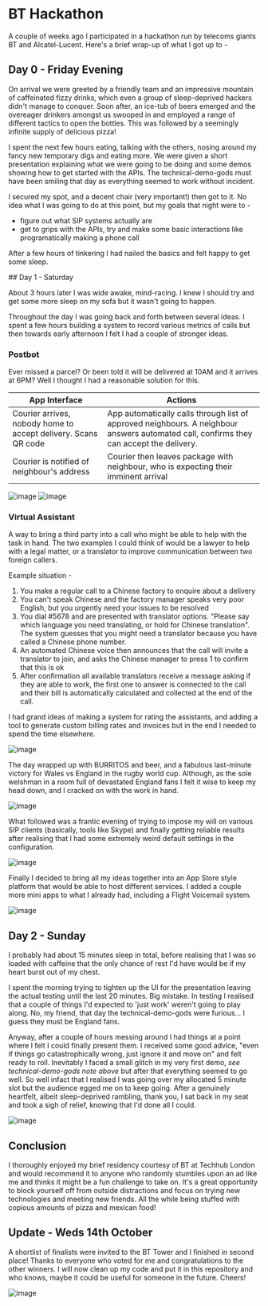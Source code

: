 # BT Hackathon

A couple of weeks ago I participated in a hackathon run by telecoms giants BT and Alcatel-Lucent. Here's a brief wrap-up of what I got up to -

## Day 0 - Friday Evening

On arrival we were greeted by a friendly team and an impressive mountain of caffeinated fizzy drinks, which even a group of sleep-deprived hackers didn't manage to conquer. Soon after, an ice-tub of beers emerged and the overeager drinkers amongst us swooped in and employed a range of different tactics to open the bottles. This was followed by a seemingly infinite supply of delicious pizza!

I spent the next few hours eating, talking with the others, nosing around my fancy new temporary digs and eating more. We were given a short presentation explaining what we were going to be doing and some demos showing how to get started with the APIs. The technical-demo-gods must have been smiling that day as everything seemed to work without incident.

I secured my spot, and a decent chair (very important!) then got to it. No idea what I was going to do at this point, but my goals that night were to -

- figure out what SIP systems actually are
- get to grips with the APIs, try and make some basic interactions like programatically making a phone call

After a few hours of tinkering I had nailed the basics and felt happy to get some sleep.

## Day 1 - Saturday

About 3 hours later I was wide awake, mind-racing. I knew I should try and get some more sleep on my sofa but it wasn't going to happen.

Throughout the day I was going back and forth between several ideas. I spent a few hours building a system to record various metrics of calls but then towards early afternoon I felt I had a couple of stronger ideas.

### Postbot

Ever missed a parcel? Or been told it will be delivered at 10AM and it arrives at 6PM? Well I thought I had a reasonable solution for this.

App Interface | Actions
-------|---------
Courier arrives, nobody home to accept delivery. Scans QR code | App automatically calls through list of approved neighbours. A neighbour answers automated call, confirms they can accept the delivery.
Courier is notified of neighbour's address | Courier then leaves package with neighbour, who is expecting their imminent arrival

![image](https://github.com/johnrees/MYNA/raw/master/images/postbot1.png)
![image](https://github.com/johnrees/MYNA/raw/master/images/postbot2.png)


### Virtual Assistant

A way to bring a third party into a call who might be able to help with the task in hand. The two examples I could think of would be a lawyer to help with a legal matter, or a translator to improve communication between two foreign callers.

Example situation -

1. You make a regular call to a Chinese factory to enquire about a delivery
2. You can't speak Chinese and the factory manager speaks very poor English, but you urgently need your issues to be resolved
3. You dial #5678 and are presented with translator options. "Please say which language you need translating, or hold for Chinese translation". The system guesses that you might need a translator because you have called a Chinese phone number.
4. An automated Chinese voice then announces that the call will invite a translator to join, and asks the Chinese manager to press 1 to confirm that this is ok
5. After confirmation all available translators receive a message asking if they are able to work, the first one to answer is connected to the call and their bill is automatically calculated and collected at the end of the call.

I had grand ideas of making a system for rating the assistants, and adding a tool to generate custom billing rates and invoices but in the end I needed to spend the time elsewhere.

![image](https://github.com/johnrees/MYNA/raw/master/images/tv.JPG)

The day wrapped up with BURRITOS and beer, and a fabulous last-minute victory for Wales vs England in the rugby world cup. Although, as the sole welshman in a room full of devastated England fans I felt it wise to keep my head down, and I  cracked on with the work in hand.

![image](https://github.com/johnrees/MYNA/raw/master/images/services.png)

What followed was a frantic evening of trying to impose my will on various SIP clients (basically, tools like Skype) and finally getting reliable results after realising that I had some extremely weird default settings in the configuration.

![image](https://github.com/johnrees/MYNA/raw/master/images/linphone.png)

Finally I decided to bring all my ideas together into an App Store style platform that would be able to host different services. I added a couple more mini apps to what I already had, including a Flight Voicemail system.

![image](https://github.com/johnrees/MYNA/raw/master/images/flights.png)

## Day 2 - Sunday

I probably had about 15 minutes sleep in total, before realising that I was so loaded with caffeine that the only chance of rest I'd have would be if my heart burst out of my chest.

I spent the morning trying to tighten up the UI for the presentation leaving the actual testing until the last 20 minutes. Big mistake. In testing I realised that a couple of things I'd expected to 'just work' weren't going to play along. No, my friend, that day the technical-demo-gods were furious... I guess they must be England fans.

Anyway, after a couple of hours messing around I had things at a point where I felt I could finally present them. I received some good advice, "even if things go catastrophically wrong, just ignore it and move on" and felt ready to roll. Inevitably I faced a small glitch in my very first demo, *see technical-demo-gods note above* but after that everything seemed to go well. So well infact that I realised I was going over my allocated 5 minute slot but the audience egged me on to keep going. After a genuinely heartfelt, albeit sleep-deprived rambling, thank you, I sat back in my seat and took a sigh of relief, knowing that I'd done all I could.

![image](https://github.com/johnrees/MYNA/raw/master/images/presenting.jpg)

## Conclusion

I thoroughly enjoyed my brief residency courtesy of BT at Techhub London and would recommend it to anyone who randomly stumbles upon an ad like me and thinks it might be a fun challenge to take on. It's a great opportunity to block yourself off from outside distractions and focus on trying new technologies and meeting new friends. All the while being stuffed with copious amounts of pizza and mexican food!

## Update - Weds 14th October

A shortlist of finalists were invited to the BT Tower and I finished in second place! Thanks to everyone who voted for me and congratulations to the other winners. I will now clean up my code and put it in this repository and who knows, maybe it could be useful for someone in the future. Cheers!

![image](https://github.com/johnrees/MYNA/raw/master/images/winning.jpg)
